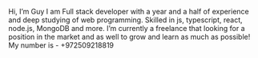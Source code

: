  Hi, I’m Guy 
 I am Full stack developer with a year and a half of experience and deep studying of web programming. 
 Skilled in js, typescript, react, node.js, MongoDB and more. 
 I’m currently a freelance that looking for a position in the market and as well to grow and learn as much as possible!
 My number is - +972509218819
 

